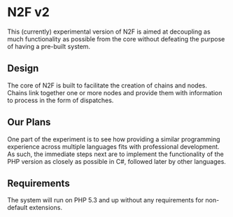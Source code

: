 # N2F v2
This (currently) experimental version of N2F is aimed at decoupling as much functionality as possible from the core without defeating the purpose of having a pre-built system.

## Design
The core of N2F is built to facilitate the creation of chains and nodes.  Chains link together one or more nodes and provide them with information to process in the form of dispatches.

## Our Plans
One part of the experiment is to see how providing a similar programming experience across multiple languages fits with professional development.  As such, the immediate steps next are to implement the functionality of the PHP version as closely as possible in C#, followed later by other languages.

## Requirements
The system will run on PHP 5.3 and up without any requirements for non-default extensions.
